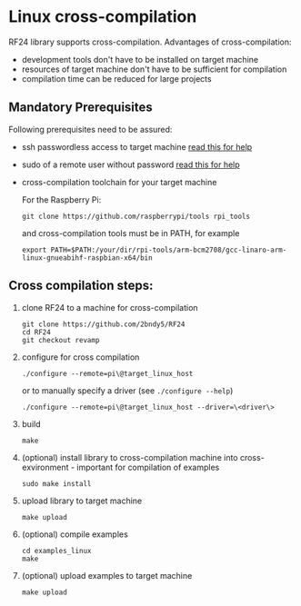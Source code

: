  # Linux cross-compilation
RF24 library supports cross-compilation. Advantages of cross-compilation:
- development tools don't have to be installed on target machine
- resources of target machine don't have to be sufficient for compilation
- compilation time can be reduced for large projects

## Mandatory Prerequisites
Following prerequisites need to be assured:
- ssh passwordless access to target machine [read this for help](https://linuxconfig.org/passwordless-ssh)
- sudo of a remote user without password [read this for help](http://askubuntu.com/questions/334318/sudoers-file-enable-nopasswd-for-user-all-commands)
- cross-compilation toolchain for your target machine

    For the Raspberry Pi:
    ```shell
    git clone https://github.com/raspberrypi/tools rpi_tools
    ```
    and cross-compilation tools must be in PATH, for example
    ```shell
    export PATH=$PATH:/your/dir/rpi-tools/arm-bcm2708/gcc-linaro-arm-linux-gnueabihf-raspbian-x64/bin
    ```
## Cross compilation steps:
1. clone RF24 to a machine for cross-compilation
    ```shell
    git clone https://github.com/2bndy5/RF24
    cd RF24
    git checkout revamp
    ```
2. configure for cross compilation
    ```shell
    ./configure --remote=pi\@target_linux_host
    ```
    or to manually specify a driver (see `./configure --help`)
    ```shell
    ./configure --remote=pi\@target_linux_host --driver=\<driver\>
    ```
3. build
    ```shell
    make
    ```
4. (optional) install library to cross-compilation machine into cross-exvironment - important for compilation of examples
    ```shell
    sudo make install
    ```
5. upload library to target machine
    ```shell
    make upload
    ```
6. (optional) compile examples
    ```shell
    cd examples_linux
    make
    ```
7. (optional) upload examples to target machine
    ```shell
    make upload
    ```
